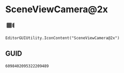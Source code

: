# SceneViewCamera@2x
![](/img/SceneViewCamera@2x.png)

``` CSharp
EditorGUIUtility.IconContent("SceneViewCamera@2x")
```
## GUID
```
6098402095322209489
```
